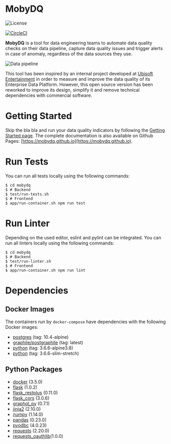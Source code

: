 # MobyDQ
![License](https://img.shields.io/github/license/mobydq/mobydq.svg "Apache-2.0")

[![CircleCI](https://circleci.com/gh/mobydq/mobydq/tree/master.svg?style=shield)][CircleCI]

[CircleCI]: https://circleci.com/gh/mobydq/mobydq/tree/master (CircleCI)

**MobyDQ** is a tool for data engineering teams to automate data quality checks on their data pipeline, capture data quality issues and trigger alerts in case of anomaly, regardless of the data sources they use.

![Data pipeline](https://mobydq.github.io/img/data_pipeline.png)

This tool has been inspired by an internal project developed at <a href="https://www.ubisoft.com">Ubisoft Entertainment</a> in order to measure and improve the data quality of its Enterprise Data Platform. However, this open source version has been reworked to improve its design, simplify it and remove technical dependencies with commercial software.


# Getting Started
Skip the bla bla and run your data quality indicators by following the [Getting Started page](https://mobydq.github.io/pages/gettingstarted/). The complete documentation is also available on Github Pages: [https://mobydq.github.io](https://mobydq.github.io).


# Run Tests
You can run all tests locally using the following commands:
```shell
$ cd mobydq
$ # Backend
$ test/run-tests.sh
$ # Frontend
$ app/run-container.sh npm run test
```

# Run Linter
Depending on the used editor, eslint and pylint can be integrated.
You can run all linters locally using the following commands:
```shell
$ cd mobydq
$ # Backend
$ test/run-linter.sh
$ # Frontend
$ app/run-container.sh npm run lint
```


# Dependencies
## Docker Images
The containers run by `docker-compose` have dependencies with the following Docker images:
* [postgres](https://hub.docker.com/_/postgres/) (tag: 10.4-alpine)
* [graphile/postgraphile](https://hub.docker.com/r/graphile/postgraphile/) (tag: latest)
* [python](https://hub.docker.com/_/python/) (tag: 3.6.6-alpine3.8)
* [python](https://hub.docker.com/_/python/) (tag: 3.6.6-slim-stretch)


## Python Packages
* [docker](https://docker-py.readthedocs.io) (3.5.0)
* [flask](http://flask.pocoo.org) (1.0.2)
* [flask_restplus](https://flask-restplus.readthedocs.io) (0.11.0)
* [flask_cors](https://flask-cors.readthedocs.io) (3.0.6)
* [graphql_py](https://pypi.org/project/graphql-py) (0.7.1)
* [jinja2](http://jinja.pocoo.org) (2.10.0)
* [numpy](http://www.numpy.org) (1.14.0)
* [pandas](https://pandas.pydata.org) (0.23.0)
* [pyodbc](https://github.com/mkleehammer/pyodbc) (4.0.23)
* [requests](http://docs.python-requests.org) (2.20.0)
* [requests_oauthlib](https://requests-oauthlib.readthedocs.io)(1.0.0)
